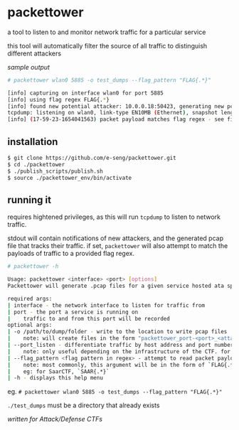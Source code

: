# packettower
a tool to listen to and monitor network traffic for a particular service

this tool will automatically filter the source of all traffic to distinguish
different attackers

_sample output_

```bash
# packettower wlan0 5885 -o test_dumps --flag_pattern "FLAG{.*}"

[info] capturing on interface wlan0 for port 5885
[info] using flag regex FLAG{.*}
[info] found new potential attacker: 10.0.0.18:50423, generating new pcap file test_dumps/packettower_port-5885_10.0.0.18.pcap
tcpdump: listening on wlan0, link-type EN10MB (Ethernet), snapshot length 262144 bytes
[info] (17-59-23-1654041563) packet payload matches flag regex - see file test_dumps/packettower_port-5885_10.0.0.18.pcap
```

## installation

```bash
$ git clone https://github.com/e-seng/packettower.git
$ cd ./packettower
$ ./publish_scripts/publish.sh
$ source ./packettower_env/bin/activate
```

## running it

requires hightened privileges, as this will run `tcpdump` to listen to network
traffic.

stdout will contain notifications of new attackers, and the generated pcap file
that tracks their traffic. if set, `packettower` will also attempt to match the
payloads of traffic to a provided flag regex.

```bash
# packettower -h

Usage: packettower <interface> <port> [options]
Packettower will generate .pcap files for a given service hosted ata specific port from a specified network interface

required args:
| interface - the network interface to listen for traffic from
| port - the port a service is running on
|    traffic to and from this port will be recorded
optional args:
| -o /path/to/dump/folder - write to the location to write pcap files
|    note: will create files in the form "packettower_port-<port>_<attacker info>.pcap" within the specified folder. if not specified, will write to working directory
| --port_listen - differentiate traffic by host address and port number
|    note: only useful depending on the infrastructure of the CTF. for example, if all attackers are passing through a router with a NAT table, then using `--port_listen` would be beneficial.
| --flag_pattern <flag pattern in regex> - attempt to read packet payloads for outgoing flags that match the regex pattern.
|    note: most commonly, this argument will be in the form of `FLAG{.*}` and is dependent on the CTF
|    eg: for SaarCTF, `SAAR{.*}`
| -h - displays this help menu
```

eg. `# packettower wlan0 5885 -o test_dumps --flag_pattern "FLAG{.*}"`

`./test_dumps` must be a directory that already exists

*written for Attack/Defense CTFs*
